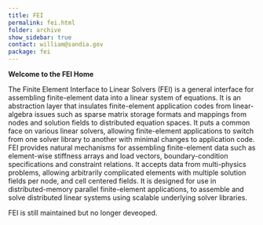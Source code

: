 ```yaml
---
title: FEI
permalink: fei.html
folder: archive
show_sidebar: true
contact: william@sandia.gov
package: fei
---
```


**Welcome to the FEI Home**

The Finite Element Interface to Linear Solvers (FEI) is a general interface for assembling finite-element data into a linear system of equations. 
It is an abstraction layer that insulates finite-element application codes from linear-algebra issues such as sparse matrix storage formats and mappings from nodes and solution fields to distributed equation spaces. 
It puts a common face on various linear solvers, allowing finite-element applications to switch from one solver library to another with minimal changes to application code. 
FEI provides natural mechanisms for assembling finite-element data such as element-wise stiffness arrays and load vectors, boundary-condition specifications and constraint relations. 
It accepts data from multi-physics problems, allowing arbitrarily complicated elements with multiple solution fields per node, and cell centered fields. 
It is designed for use in distributed-memory parallel finite-element applications, to assemble and solve distributed linear systems using scalable underlying solver libraries.

FEI is still maintained but no longer deveoped.

